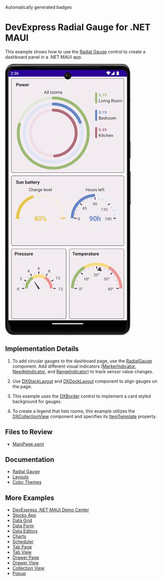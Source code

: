 <!-- default badges list -->
Automatically generated badges
<!-- default badges end -->

# DevExpress Radial Gauge for .NET MAUI

This example shows how to use the [Radial Gauge](https://docs.devexpress.com/MAUI/404674/radial-gauge?v=23.2) control to create a dashboard panel in a .NET MAUI app.

![DevExpress Gauges for .NET MAUI - Smart home dashboard](/Images/resulting-dashboard.png)

## Implementation Details

1. To add circular gauges to the dashboard page, use the [RadialGauge](https://docs.devexpress.com/MAUI/DevExpress.Maui.Gauges.RadialGauge?v=23.2) component. Add different visual indicators ([MarkerIndicator](https://docs.devexpress.com/MAUI/DevExpress.Maui.Gauges.MarkerIndicator?v=23.2), [NeedleIndicator](https://docs.devexpress.com/MAUI/DevExpress.Maui.Gauges.NeedleIndicator?v=23.2), and [RangeIndicator](https://docs.devexpress.com/MAUI/DevExpress.Maui.Gauges.RangeIndicator?v=23.2)) to track sensor value changes. 

2. Use [DXStackLayout](https://docs.devexpress.com/MAUI/404688/layouts/stack-layout?v=23.2) and [DXDockLayout](https://docs.devexpress.com/MAUI/404689/layouts/dock-layout?v=23.2) component to align gauges on the page.

3. This example uses the [DXBorder](https://docs.devexpress.com/MAUI/403983/utility-controls/index?v=23.2#border) control to implement a card styled background for gauges.

4. To create a legend that lists rooms, this example utilizes the [DXCollectionView](https://docs.devexpress.com/MAUI/403324/collection-view/index?v=23.2) component and specifies its [ItemTemplate](https://docs.devexpress.com/MAUI/DevExpress.Maui.CollectionView.DXCollectionView.ItemTemplate?v=23.2) property.

## Files to Review

- [MainPage.xaml](./CS/MainPage.xaml)

## Documentation

- [Radial Gauge](https://docs.devexpress.com/MAUI/404674/radial-gauge?v=23.2)
- [Layouts](https://docs.devexpress.com/MAUI/404602/layouts/layouts?v=23.2)
- [Color Themes](https://docs.devexpress.com/MAUI/404636/common-concepts/themes?v=23.2)

## More Examples

* [DevExpress .NET MAUI Demo Center](https://github.com/DevExpress-Examples/maui-demo-app)
* [Stocks App](https://github.com/DevExpress-Examples/maui-stocks-mini)
* [Data Grid](https://github.com/DevExpress-Examples/maui-data-grid-get-started)
* [Data Form](https://github.com/DevExpress-Examples/maui-data-form-get-started)
* [Data Editors](https://github.com/DevExpress-Examples/maui-editors-get-started)
* [Charts](https://github.com/DevExpress-Examples/maui-charts)
* [Scheduler](https://github.com/DevExpress-Examples/maui-scheduler-get-started)
* [Tab Page](https://github.com/DevExpress-Examples/maui-tab-page-get-started)
* [Tab View](https://github.com/DevExpress-Examples/maui-tab-view-get-started)
* [Drawer Page](https://github.com/DevExpress-Examples/maui-drawer-page-get-started)
* [Drawer View](https://github.com/DevExpress-Examples/maui-drawer-view-get-started)
* [Collection View](https://github.com/DevExpress-Examples/maui-collection-view-get-started)
* [Popup](https://github.com/DevExpress-Examples/maui-popup-get-started)
